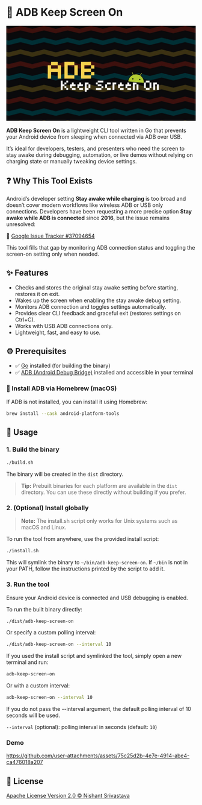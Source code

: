 # 📱 ADB Keep Screen On

![Banner](./assets/banner.jpg)

**ADB Keep Screen On** is a lightweight CLI tool written in Go that prevents your Android device from sleeping when connected via ADB over USB.

It’s ideal for developers, testers, and presenters who need the screen to stay awake during debugging, automation, or live demos without relying on charging state or manually tweaking device settings.

## ❓ Why This Tool Exists

Android’s developer setting **Stay awake while charging** is too broad and doesn’t cover modern workflows like wireless ADB or USB only connections. Developers have been requesting a more precise option **Stay awake while ADB is connected** since **2016**, but the issue remains unresolved:

🔗 [Google Issue Tracker #37094654](https://issuetracker.google.com/issues/37094654)

This tool fills that gap by monitoring ADB connection status and toggling the screen-on setting only when needed.

## ✨ Features

- Checks and stores the original stay awake setting before starting, restores it on exit.
- Wakes up the screen when enabling the stay awake debug setting.
- Monitors ADB connection and toggles settings automatically.
- Provides clear CLI feedback and graceful exit (restores settings on Ctrl+C).
- Works with USB ADB connections only.
- Lightweight, fast, and easy to use.

## ⚙️ Prerequisites

- ✅ [Go](https://golang.org/dl/) installed (for building the binary)
- ✅ [ADB (Android Debug Bridge)](https://developer.android.com/tools/adb) installed and accessible in your terminal

### 🧪 Install ADB via Homebrew (macOS)

If ADB is not installed, you can install it using Homebrew:

```sh
brew install --cask android-platform-tools
```

## 🚀 Usage

### 1. Build the binary

```sh
./build.sh
```

The binary will be created in the `dist` directory.

> **Tip:** Prebuilt binaries for each platform are available in the `dist` directory. You can use these directly without building if you prefer.

### 2. (Optional) Install globally

> **Note:** The install.sh script only works for Unix systems such as macOS and Linux.

To run the tool from anywhere, use the provided install script:

```sh
./install.sh
```

This will symlink the binary to `~/bin/adb-keep-screen-on`. If `~/bin` is not in your PATH, follow the instructions printed by the script to add it.

### 3. Run the tool

Ensure your Android device is connected and USB debugging is enabled.

To run the built binary directly:

```sh
./dist/adb-keep-screen-on
```

Or specify a custom polling interval:

```sh
./dist/adb-keep-screen-on --interval 10
```

If you used the install script and symlinked the tool, simply open a new terminal and run:

```sh
adb-keep-screen-on
```

Or with a custom interval:

```sh
adb-keep-screen-on --interval 10
```

If you do not pass the --interval argument, the default polling interval of 10 seconds will be used.

`--interval` (optional): polling interval in seconds (default: `10`)

### Demo

<https://github.com/user-attachments/assets/75c25d2b-4e7e-4914-abe4-ca476018a207>

## 📄 License

[Apache License Version 2.0 © Nishant Srivastava](/LICENSE)
